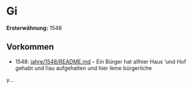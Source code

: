 # Gi

**Ersterwähnung:** 1548

## Vorkommen
- 1548: [jahre/1548/README.md](../jahre/1548/README.md) – Ein Bürger hat allhier Haus ‘und Hof gehabt und
ſi<h zu Gi>au aufgehalten und hier ſeine bürgerliche

y...
